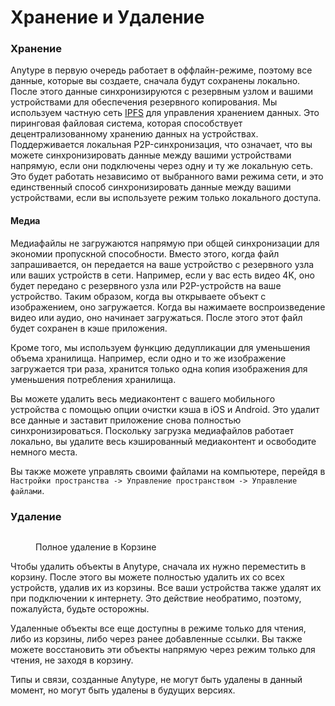 # Хранение и Удаление

### Хранение <a href="#storage" id="storage"></a>

Anytype в первую очередь работает в оффлайн-режиме, поэтому все данные, которые вы создаете, сначала будут сохранены локально. После этого данные синхронизируются с резервным узлом и вашими устройствами для обеспечения резервного копирования. Мы используем частную сеть [IPFS](https://docs.ipfs.tech/concepts/what-is-ipfs/) для управления хранением данных. Это пиринговая файловая система, которая способствует децентрализованному хранению данных на устройствах. Поддерживается локальная P2P-синхронизация, что означает, что вы можете синхронизировать данные между вашими устройствами напрямую, если они подключены через одну и ту же локальную сеть. Это будет работать независимо от выбранного вами режима сети, и это единственный способ синхронизировать данные между вашими устройствами, если вы используете режим только локального доступа.

#### Медиа <a href="#media" id="media"></a>

Медиафайлы не загружаются напрямую при общей синхронизации для экономии пропускной способности. Вместо этого, когда файл запрашивается, он передается на ваше устройство с резервного узла или ваших устройств в сети. Например, если у вас есть видео 4K, оно будет передано с резервного узла или P2P-устройств на ваше устройство. Таким образом, когда вы открываете объект с изображением, оно загружается. Когда вы нажимаете воспроизведение видео или аудио, оно начинает загружаться. После этого этот файл будет сохранен в кэше приложения.

Кроме того, мы используем функцию дедупликации для уменьшения объема хранилища. Например, если одно и то же изображение загружается три раза, хранится только одна копия изображения для уменьшения потребления хранилища.

Вы можете удалить весь медиаконтент с вашего мобильного устройства с помощью опции очистки кэша в iOS и Android. Это удалит все данные и заставит приложение снова полностью синхронизироваться. Поскольку загрузка медиафайлов работает локально, вы удалите весь кэшированный медиаконтент и освободите немного места.

Вы также можете управлять своими файлами на компьютере, перейдя в `Настройки пространства -> Управление пространством -> Управление файлами`.

### Удаление <a href="#deletion" id="deletion"></a>

<figure><img src="https://files.gitbook.com/v0/b/gitbook-x-prod.appspot.com/o/spaces%2FJbcKxgThRdSa4vZyLbvH%2Fuploads%2Fgit-blob-dcb526128401892f1a4773091dbf735febb4a875%2FScreenshot%202021-11-02%20at%2016.25.23.png?alt=media" alt=""><figcaption><p>Полное удаление в Корзине</p></figcaption></figure>

Чтобы удалить объекты в Anytype, сначала их нужно переместить в корзину. После этого вы можете полностью удалить их со всех устройств, удалив их из корзины. Все ваши устройства также удалят их при подключении к интернету. Это действие необратимо, поэтому, пожалуйста, будьте осторожны.

Удаленные объекты все еще доступны в режиме только для чтения, либо из корзины, либо через ранее добавленные ссылки. Вы также можете восстановить эти объекты напрямую через режим только для чтения, не заходя в корзину.

Типы и связи, созданные Anytype, не могут быть удалены в данный момент, но могут быть удалены в будущих версиях.

